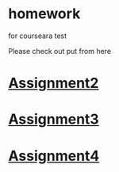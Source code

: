 # homework
for courseara test

Please check out put from here
<a href=https://shantosh123.github.io/homework/module2_solution/> <h1> Assignment2</h1> </a>

<a href=https://shantosh123.github.io/homework/module3_solution/> <h1> Assignment3</h1> </a>

<a href=https://shantosh123.github.io/homework/module4_solution_easy/> <h1> Assignment4</h1> </a>



